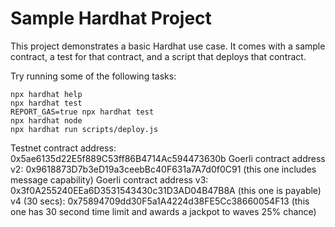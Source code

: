 # Sample Hardhat Project

This project demonstrates a basic Hardhat use case. It comes with a sample contract, a test for that contract, and a script that deploys that contract.

Try running some of the following tasks:

```shell
npx hardhat help
npx hardhat test
REPORT_GAS=true npx hardhat test
npx hardhat node
npx hardhat run scripts/deploy.js
```

Testnet contract address: 0x5ae6135d22E5f889C53ff86B4714Ac594473630b
Goerli contract address v2: 0x9618873D7b3eD19a3ceebBc40F631a7A7d0f0C91 (this one includes message capability)
Goerli contract address v3: 0x3f0A255240EEa6D3531543430c31D3AD04B47B8A (this one is payable)
v4 (30 secs): 0x75894709dd30F5a1A4224d38FE5Cc38660054F13 (this one has 30 second time limit and awards a jackpot to waves 25% chance)

